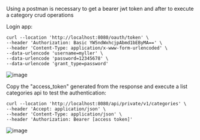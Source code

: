 Using a postman is necessary to get a bearer jwt token and after to execute a category crud operations

Login app:

  ```
  curl --location 'http://localhost:8080/oauth/token' \
--header 'Authorization: Basic YW5ndWxhcjpAbmd1bEByMA==' \
--header 'Content-Type: application/x-www-form-urlencoded' \
--data-urlencode 'username=myller' \
--data-urlencode 'password=12345678' \
--data-urlencode 'grant_type=password'

  ```

![image](https://github.com/user-attachments/assets/5a6574a1-ad07-4629-bc3b-ec4c6c1e3d7d)

Copy the "access_token" generated from the response and execute a list categories api to test the authentication:

```
curl --location 'http://localhost:8080/api/private/v1/categories' \
--header 'Accept: application/json' \
--header 'Content-Type: application/json' \
--header 'Authorization: Bearer [access token]'

```

![image](https://github.com/user-attachments/assets/f766c3d8-c447-4166-bd12-5da86cae812f)
